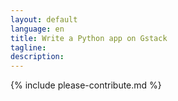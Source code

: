 ```yaml
---
layout: default
language: en
title: Write a Python app on Gstack
tagline:
description:
---
```


{% include please-contribute.md %}
